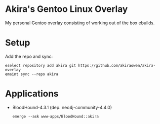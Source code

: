# Akira's Gentoo Linux Overlay
My personal Gentoo overlay consisting of working out of the box ebuilds.

# Setup
Add the repo and sync:
```
eselect repository add akira git https://github.com/akiraowen/akira-overlay
emaint sync --repo akira
```
# Applications
- BloodHound-4.3.1 (dep. neo4j-community-4.4.0)
  ```
  emerge --ask www-apps/BloodHound::akira
  ```
